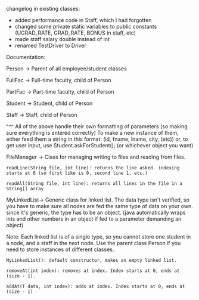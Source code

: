 changelog in existing classes: 

 * added performance code in Staff, which I had forgotten
 * changed some private static variables to public constants (UGRAD_RATE, GRAD_RATE, BONUS in staff, etc)
 * made staff salary double instead of int
 * renamed TestDriver to Driver

 
 
Documentation:

Person      -> Parent of all employee/student classes

FullFac     -> Full-time faculty, child of Person

PartFac     -> Part-time faculty, child of Person

Student     -> Student, child of Person

Staff       -> Staff, child of Person

^^^ All of the above handle their own formatting of parameters (so making sure everything is entered correctly)
To make a new instance of them, either feed them a string in this format: (id, fname, lname, city, (etc))
or, to get user input, use Student.askForStudent(); (or whichever object you want)

FileManager ->  Class for managing writing to files and reading from files.

    readLine(String file, int line): returns the line asked. indexing starts at 0 (so first like is 0, second line 1, etc.)

    readAll(String file, int line): returns all lines in the file in a String[] array


MyLinkedList->  Generic class for linked list. The data type isn't verified, so you have to make sure all nodes
are fed the same type of data on your own. since it's generic, the type has to be an object. (java automatically
wraps ints and other numbers in an object if fed to a parameter demanding an object)

Note: Each linked list is of a single type, so you cannot store one student in a node, and a staff in the next node.
Use the parent class Person if you need to store instances of different classes.

    MyLinkedList(): default constructor, makes an empty linked list.

    removeAt(int index): removes at index. Index starts at 0, ends at (size - 1).
    
    addAt(T data, int index): adds at index. Index starts at 0, ends at (size - 1)
    

